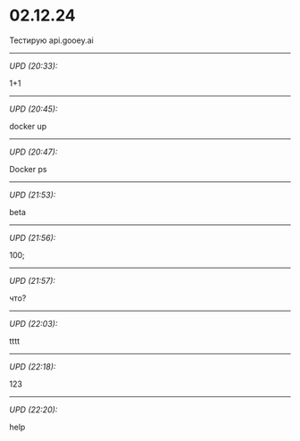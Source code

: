 # 02.12.24

Тестирую api.gooey.ai

<hr>

_UPD (20:33):_

1+1

<hr>

_UPD (20:45):_

docker up

<hr>

_UPD (20:47):_

Docker ps

<hr>

_UPD (21:53):_

beta

<hr>

_UPD (21:56):_

100;

<hr>

_UPD (21:57):_

что?

<hr>

_UPD (22:03):_

tttt

<hr>

_UPD (22:18):_

123

<hr>

_UPD (22:20):_

help
